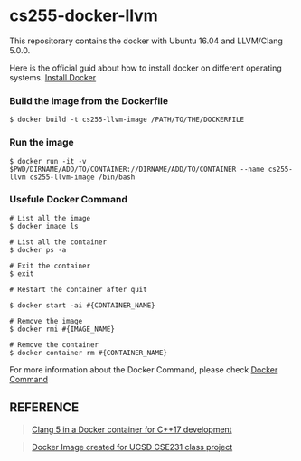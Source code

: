 # cs255-docker-llvm
This repositorary contains the docker with Ubuntu 16.04 and LLVM/Clang 5.0.0.

Here is the official guid about how to install docker on different operating systems. [Install Docker](https://docs.docker.com/install/)


### Build the image from the Dockerfile
```[Shell]
$ docker build -t cs255-llvm-image /PATH/TO/THE/DOCKERFILE
```
### Run the image
```[Shell]
$ docker run -it -v $PWD/DIRNAME/ADD/TO/CONTAINER://DIRNAME/ADD/TO/CONTAINER --name cs255-llvm cs255-llvm-image /bin/bash
```

### Usefule Docker Command

```[Shell]
# List all the image
$ docker image ls

# List all the container
$ docker ps -a

# Exit the container
$ exit

# Restart the container after quit

$ docker start -ai #{CONTAINER_NAME}

# Remove the image
$ docker rmi #{IMAGE_NAME}

# Remove the container
$ docker container rm #{CONTAINER_NAME}
```
For more information about the Docker Command, please check [Docker Command](https://docs.docker.com/engine/reference/builder/#usage)


## REFERENCE
> [Clang 5 in a Docker container for C++17 development](https://solarianprogrammer.com/2017/12/14/clang-in-docker-container-cpp-17-development/)

> [Docker Image created for UCSD CSE231 class project](https://hub.docker.com/r/prodromou87/llvm/)
